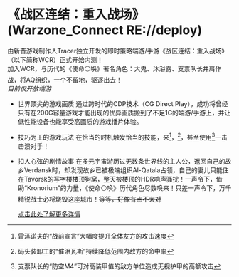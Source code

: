 # 《战区连结：重入战场》(Warzone_Connect RE://deploy)
由新晋游戏制作人Tracer独立开发的即时策略端游/手游《战区连结：重入战场》（以下简称WCR）正式开始内测！  
加入WCR，与历代的《使命⚪唤》著名角色：大鬼、沐浴露、支票队长并肩作战，将AQ组织，一个不留地，驱逐出去！  
*目前仅开放端游*

* 世界顶尖的游戏画质
  通过跨时代的CDP技术（CG Direct Play），成功将曾经只有在200G容量游戏才能出现的优异画质搬到了不足1G的端游/手游上，并让低性能设备也能享受高画质的游戏~~播片~~体验。  
* 技巧为王的游戏玩法
  在恰当的时机触发恰当的技能，来[^强化友军输出]，[^弱化敌军能力]，甚至使用[^强力的必杀技]一击击溃对手！
  
  [^强化友军输出]: 雷泽诺夫的“战前宣言”大幅度提升全体友方的攻击速度
  [^弱化敌军能力]: 码头装卸工的“催泪瓦斯”持续降低范围内敌方的命中率
  [^强力的必杀技]: 支票队长的“防空M4”可对高装甲值的敌方单位造成无视护甲的高额攻击
* 扣人心弦的剧情故事
  在多元宇宙游历过无数条世界线的主人公，返回自己的故乡Verdansk时，却发现故乡已被极端组织Al-Qatala占领，自己的妻儿只能住在Tavorsk的写字楼楼顶狗窝，整天被楼顶的HDR响声骚扰！一声令下，借助“Kronorium”的力量，《使命⚪唤》历代角色尽数唤来！只差一声令下，万千精锐战士必将烧毁这座城市！~~等等，好像有点不太对~~

  [点击此处了解更多详情](https://github.com/TokinoLynx/WarzoneConnect/blob/master/README_Insider.md)
